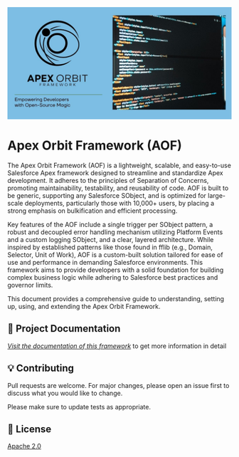 ![Apex Orbit Framework (AOF)!](/assets/img/ApexOrbitFramework.jpg)
# Apex Orbit Framework (AOF)

The Apex Orbit Framework (AOF) is a lightweight, scalable, and easy-to-use Salesforce Apex framework designed to streamline and standardize Apex development. It adheres to the principles of Separation of Concerns, promoting maintainability, testability, and reusability of code. AOF is built to be generic, supporting any Salesforce SObject, and is optimized for large-scale deployments, particularly those with 10,000+ users, by placing a strong emphasis on bulkification and efficient processing.

Key features of the AOF include a single trigger per SObject pattern, a robust and decoupled error handling mechanism utilizing Platform Events and a custom logging SObject, and a clear, layered architecture. While inspired by established patterns like those found in fflib (e.g., Domain, Selector, Unit of Work), AOF is a custom-built solution tailored for ease of use and performance in demanding Salesforce environments. This framework aims to provide developers with a solid foundation for building complex business logic while adhering to Salesforce best practices and governor limits.

This document provides a comprehensive guide to understanding, setting up, using, and extending the Apex Orbit Framework.

## :page_facing_up: Project Documentation 

*[Visit the documentation of this framework](https://github.com/mouttaqui/AOF/wiki)* to get more information in detail

## :bulb: Contributing

Pull requests are welcome. For major changes, please open an issue first
to discuss what you would like to change.

Please make sure to update tests as appropriate.

## :key: License

[Apache 2.0](https://github.com/mouttaqui/AOF?tab=Apache-2.0-1-ov-file)
